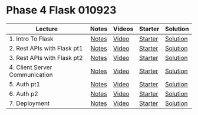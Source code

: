 # Phase 4 Flask 010923


| Lecture | Notes | Videos | Starter | Solution |
| ------- | :---: | ------ | ------- | -------- |
| 1. Intro To Flask    |  [Notes](https://docs.google.com/document/d/1QPxBsJi0XHnCY4HyyIooP0ST49nCHYgb3IV4-6N9ENY/edit)     |  [Video](https://vimeo.com/807700)      |    [Starter](https://github.com/learn-co-curriculum/SENG-LIVE-Phase-4-flask-010923/tree/main/01-intro-to-flask)     |   [Solution](https://github.com/learn-co-curriculum/SENG-LIVE-Phase-4-flask-010923/tree/01-solution)       |
| 2. Rest APIs with Flask pt1  |  [Notes](#)     |   [Video](#)     |    [Starter](#)     |    [Solution](#)        |
| 3. Rest APIs with Flask pt2     |  [Notes](#)     |  [Video](#)      |   [Starter](#)      |    [Solution](#)      |
| 4. Client Server Communication      |   [Notes](#)    |   [Video](#)     |   [Starter](#)      |  [Solution](#)        |
| 5. Auth pt1     |  [Notes](#)     |   [Video](#)     |   [Starter](#)      |   [Solution](#)         |
| 6. Auth p2     |   [Notes](#)    |   [Video](#)     |    [Starter](#)     |   [Solution](#)       |
| 7. Deployment     |   [Notes](#)    |    [Video](#)    |   [Starter](#)      |    [Solution](#)      |
